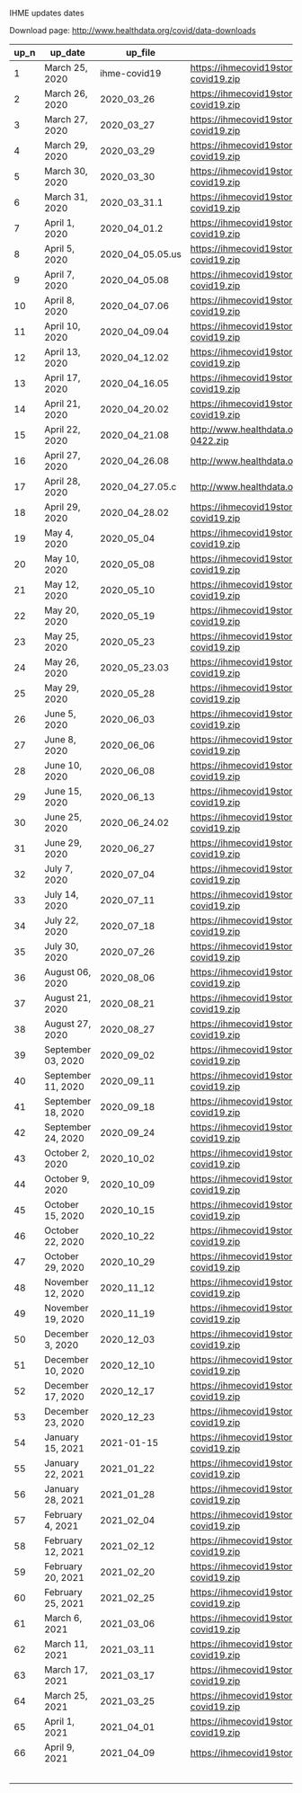 

IHME updates dates 

Download page: http://www.healthdata.org/covid/data-downloads


 |up_n|   up_date           |    up_file       |   up_url                                                                                  |
 |----|---------------------|------------------|-------------------------------------------------------------------------------------------|
 |1   | 	March 25, 2020     |	ihme-covid19					| 	https://ihmecovid19storage.blob.core.windows.net/archive/2020-03-25/ihme-covid19.zip	    | 
 | 2  | 	March 26, 2020     |	2020_03_26	      | 	https://ihmecovid19storage.blob.core.windows.net/archive/2020-03-26/ihme-covid19.zip	    | 
 | 3	 | 	March 27, 2020     |	2020_03_27	   			| 	https://ihmecovid19storage.blob.core.windows.net/archive/2020-03-27/ihme-covid19.zip	    | 
 | 4	 | 	March 29, 2020     |	2020_03_29	   			| 	https://ihmecovid19storage.blob.core.windows.net/archive/2020-03-29/ihme-covid19.zip	    | 
 | 5	 | 	March 30, 2020     |	2020_03_30	      | 	https://ihmecovid19storage.blob.core.windows.net/archive/2020-03-30/ihme-covid19.zip	    | 
 | 6 	| 	March 31, 2020     |	2020_03_31.1	    | 	https://ihmecovid19storage.blob.core.windows.net/archive/2020-03-31/ihme-covid19.zip	    | 
 | 7	 | 	April 1, 2020      |	2020_04_01.2					| 	https://ihmecovid19storage.blob.core.windows.net/archive/2020-04-01/ihme-covid19.zip	    | 
 | 8	 | 	April 5, 2020      |	2020_04_05.05.us	| 	https://ihmecovid19storage.blob.core.windows.net/archive/2020-04-05/ihme-covid19.zip	    | 
 | 9	 | 	April 7, 2020      |	2020_04_05.08	   | 	https://ihmecovid19storage.blob.core.windows.net/archive/2020-04-07/ihme-covid19.zip	    | 
 | 10	| 	April 8, 2020      |	2020_04_07.06	   | 	https://ihmecovid19storage.blob.core.windows.net/archive/2020-04-08/ihme-covid19.zip	    | 
 | 11	| 	April 10, 2020     |	2020_04_09.04	   | 	https://ihmecovid19storage.blob.core.windows.net/archive/2020-04-10/ihme-covid19.zip	    | 
 | 12	| 	April 13, 2020     |	2020_04_12.02	   | 	https://ihmecovid19storage.blob.core.windows.net/archive/2020-04-13/ihme-covid19.zip	    | 
 | 13	| 	April 17, 2020     |	2020_04_16.05	   | 	https://ihmecovid19storage.blob.core.windows.net/archive/2020-04-17/ihme-covid19.zip	    | 
 | 14	| 	April 21, 2020     |	2020_04_20.02	   | 	https://ihmecovid19storage.blob.core.windows.net/archive/2020-04-21/ihme-covid19.zip	    | 
 | 15	| 	April 22, 2020     |	2020_04_21.08	   | 	http://www.healthdata.org/sites/default/files/files/Projects/COVID/ihme-covid19-0422.zip	| 
 | 16	| 	April 27, 2020     |	2020_04_26.08	   | 	http://www.healthdata.org/sites/default/files/files/Projects/COVID/downloads_0427.zip	   | 
 | 17	| 	April 28, 2020     |	2020_04_27.05.c	 | 	http://www.healthdata.org/sites/default/files/files/Projects/COVID/Downloads_0428.zip	   | 
 | 18	| 	April 29, 2020     |	2020_04_28.02	   | 	https://ihmecovid19storage.blob.core.windows.net/archive/2020-04-29/ihme-covid19.zip	    | 
 | 19	| 	May 4, 2020        |	2020_05_04	      | 	https://ihmecovid19storage.blob.core.windows.net/archive/2020-05-04/ihme-covid19.zip	    | 
 | 20	| 	May 10, 2020       |	2020_05_08   	   | 	https://ihmecovid19storage.blob.core.windows.net/archive/2020-05-10/ihme-covid19.zip	    | 
 | 21	| 	May 12, 2020       |	2020_05_10	      | 	https://ihmecovid19storage.blob.core.windows.net/archive/2020-05-12/ihme-covid19.zip	    | 
 | 22	| 	May 20, 2020       |	2020_05_19	      | 	https://ihmecovid19storage.blob.core.windows.net/archive/2020-05-20/ihme-covid19.zip	    | 
 | 23	| 	May 25, 2020       |	2020_05_23	      | 	https://ihmecovid19storage.blob.core.windows.net/archive/2020-05-25/ihme-covid19.zip	    | 
 | 24	| 	May 26, 2020       |	2020_05_23.03	   | 	https://ihmecovid19storage.blob.core.windows.net/archive/2020-05-26/ihme-covid19.zip	    | 
 | 25	| 	May 29, 2020       |	2020_05_28	      | 	https://ihmecovid19storage.blob.core.windows.net/archive/2020-05-29/ihme-covid19.zip	    | 
 | 26	| 	June 5, 2020       |	2020_06_03	      | 	https://ihmecovid19storage.blob.core.windows.net/archive/2020-06-05/ihme-covid19.zip	    | 
 | 27	| 	June 8, 2020       |	2020_06_06	      | 	https://ihmecovid19storage.blob.core.windows.net/archive/2020-06-08/ihme-covid19.zip	    | 
 | 28	| 	June 10, 2020      |	2020_06_08	      | 	https://ihmecovid19storage.blob.core.windows.net/archive/2020-06-10/ihme-covid19.zip	    | 
 | 29	| 	June 15, 2020      |	2020_06_13	      | 	https://ihmecovid19storage.blob.core.windows.net/archive/2020-06-15/ihme-covid19.zip	    | 
 | 30	| 	June 25, 2020      |	2020_06_24.02	   | 	https://ihmecovid19storage.blob.core.windows.net/archive/2020-06-25/ihme-covid19.zip	    | 
 | 31	| 	June 29, 2020      |	2020_06_27	      | 	https://ihmecovid19storage.blob.core.windows.net/archive/2020-06-29/ihme-covid19.zip	    | 
 | 32	| 	July 7, 2020       |	2020_07_04	      | 	https://ihmecovid19storage.blob.core.windows.net/archive/2020-07-07/ihme-covid19.zip	    | 
 | 33	| 	July 14, 2020      |	2020_07_11	      | 	https://ihmecovid19storage.blob.core.windows.net/archive/2020-07-14/ihme-covid19.zip	    | 
 | 34	| 	July 22, 2020      |	2020_07_18	      | 	https://ihmecovid19storage.blob.core.windows.net/archive/2020-07-22/ihme-covid19.zip	    | 
 | 35	| 	July 30, 2020      |	2020_07_26	      | 	https://ihmecovid19storage.blob.core.windows.net/archive/2020-07-30/ihme-covid19.zip	    | 
 | 36	| 	August 06, 2020    |	2020_08_06	      | 	https://ihmecovid19storage.blob.core.windows.net/archive/2020-08-06/ihme-covid19.zip	    | 
 | 37	| 	August 21, 2020    |	2020_08_21	      | 	https://ihmecovid19storage.blob.core.windows.net/archive/2020-08-21/ihme-covid19.zip	    | 
 | 38	| 	August 27, 2020    |	2020_08_27	      | 	https://ihmecovid19storage.blob.core.windows.net/archive/2020-08-27/ihme-covid19.zip	    | 
 | 39	| 	September 03, 2020 |	2020_09_02	      | 	https://ihmecovid19storage.blob.core.windows.net/archive/2020-09-03/ihme-covid19.zip	    | 
 | 40	| 	September 11, 2020 |	2020_09_11	      | 	https://ihmecovid19storage.blob.core.windows.net/archive/2020-09-11/ihme-covid19.zip	    | 
 | 41	| 	September 18, 2020 |	2020_09_18	      | 	https://ihmecovid19storage.blob.core.windows.net/archive/2020-09-18/ihme-covid19.zip	    | 
 | 42	| 	September 24, 2020 |	2020_09_24	      | 	https://ihmecovid19storage.blob.core.windows.net/archive/2020-09-24/ihme-covid19.zip	    | 
 | 43	| 	October 2, 2020    |	2020_10_02	      | 	https://ihmecovid19storage.blob.core.windows.net/archive/2020-10-02/ihme-covid19.zip	    | 
 | 44	| 	October 9, 2020    |	2020_10_09	      | 	https://ihmecovid19storage.blob.core.windows.net/archive/2020-10-09/ihme-covid19.zip	    | 
 | 45	| 	October 15, 2020   |	2020_10_15	      | 	https://ihmecovid19storage.blob.core.windows.net/archive/2020-10-15/ihme-covid19.zip	    | 
 | 46	| 	October 22, 2020   |	2020_10_22	      | 	https://ihmecovid19storage.blob.core.windows.net/archive/2020-10-22/ihme-covid19.zip	    | 
 | 47	| 	October 29, 2020   |	2020_10_29	      | 	https://ihmecovid19storage.blob.core.windows.net/archive/2020-10-29/ihme-covid19.zip	    | 
 | 48	| 	November 12, 2020  |	2020_11_12	      | 	https://ihmecovid19storage.blob.core.windows.net/archive/2020-11-12/ihme-covid19.zip	    | 
 | 49	| 	November 19, 2020  |	2020_11_19	      | 	https://ihmecovid19storage.blob.core.windows.net/archive/2020-11-19/ihme-covid19.zip	    | 
 | 50	| 	December 3, 2020   |	2020_12_03	      | 	https://ihmecovid19storage.blob.core.windows.net/archive/2020-12-03/ihme-covid19.zip	    | 
 | 51	| 	December 10, 2020  |	2020_12_10	      | 	https://ihmecovid19storage.blob.core.windows.net/archive/2020-12-10/ihme-covid19.zip	    | 
 | 52	| 	December 17, 2020  |	2020_12_17	      | 	https://ihmecovid19storage.blob.core.windows.net/archive/2020-12-17/ihme-covid19.zip	    | 
 | 53	| 	December 23, 2020  |	2020_12_23	      | 	https://ihmecovid19storage.blob.core.windows.net/archive/2020-12-23/ihme-covid19.zip	    | 
 | 54	| 	January 15, 2021   |	2021-01-15	      | 	https://ihmecovid19storage.blob.core.windows.net/archive/2021-01-15/ihme-covid19.zip	    | 
 | 55	| 	January 22, 2021   |	2021_01_22	      | 	https://ihmecovid19storage.blob.core.windows.net/archive/2021-01-22/ihme-covid19.zip	    | 
 | 56	| 	January 28, 2021   |	2021_01_28	      | 	https://ihmecovid19storage.blob.core.windows.net/archive/2021-01-28/ihme-covid19.zip	    | 
 | 57	| 	February 4, 2021   |	2021_02_04	      | 	https://ihmecovid19storage.blob.core.windows.net/archive/2021-02-04/ihme-covid19.zip	    | 
 | 58	| 	February 12, 2021  |	2021_02_12	      | 	https://ihmecovid19storage.blob.core.windows.net/archive/2021-02-12/ihme-covid19.zip	    | 
 | 59	| 	February 20, 2021  |	2021_02_20	      | 	https://ihmecovid19storage.blob.core.windows.net/archive/2021-02-20/ihme-covid19.zip	    | 
 |	60	| 	February 25, 2021  |	2021_02_25	      | 	https://ihmecovid19storage.blob.core.windows.net/archive/2021-02-25/ihme-covid19.zip	    | 
 |	61	| 	March 6, 2021      |	2021_03_06	      | 	https://ihmecovid19storage.blob.core.windows.net/archive/2021-03-06/ihme-covid19.zip	    | 
 |	62	| 	March 11, 2021     |	2021_03_11	      | 	https://ihmecovid19storage.blob.core.windows.net/archive/2021-03-11/ihme-covid19.zip	    | 
 |	63	| 	March 17, 2021     |	2021_03_17	      | 	https://ihmecovid19storage.blob.core.windows.net/archive/2021-03-17/ihme-covid19.zip	    | 
 |	64	| 	March 25, 2021     |	2021_03_25	      | 	https://ihmecovid19storage.blob.core.windows.net/archive/2021-03-25/ihme-covid19.zip	    | 
 |	65	| 	April 1, 2021      |	2021_04_01	      | 	https://ihmecovid19storage.blob.core.windows.net/archive/2021-04-01/ihme-covid19.zip	    | 
 |	66	| 	April 9, 2021      |	2021_04_09	      | 	https://ihmecovid19storage.blob.core.windows.net/latest/ihme-covid19.zip	                | 
 |    |                     |                  |                                                                                           |
 |    |                     |                  |                                                                                           |
 |    |                     |                  |                                                                                           |
 |    |                     |                  |                                                                                           |
 |    |                     |                  |                                                                                           |

